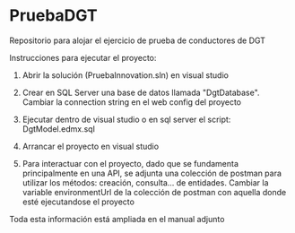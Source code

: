 # PruebaDGT
Repositorio para alojar el ejercicio de prueba de conductores de DGT

Instrucciones para ejecutar el proyecto:

1. Abrir la solución (PruebaInnovation.sln) en visual studio

2. Crear en SQL Server una base de datos llamada "DgtDatabase". 
Cambiar la connection string en el web config del proyecto

3. Ejecutar dentro de visual studio o en sql server el script: DgtModel.edmx.sql

4. Arrancar el proyecto en visual studio

5. Para interactuar con el proyecto, dado que se fundamenta principalmente en una API, 
se adjunta una colección de postman para utilizar los métodos: creación, consulta... de entidades.
Cambiar la variable environmentUrl de la colección de postman con aquella donde esté ejecutandose el proyecto

Toda esta información está ampliada en el manual adjunto 
